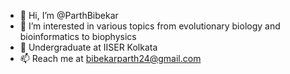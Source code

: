 - 👋 Hi, I’m @ParthBibekar
- 👀 I’m interested in various topics from evolutionary biology and bioinformatics to biophysics
- 🌱 Undergraduate at IISER Kolkata
- 📫 Reach me at bibekarparth24@gmail.com

<!---
ParthBibekar/ParthBibekar is a ✨ special ✨ repository because its `README.md` (this file) appears on your GitHub profile.
You can click the Preview link to take a look at your changes.
--->
